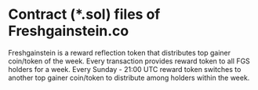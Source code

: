 # Contract (*.sol) files of Freshgainstein.co
Freshgainstein is a reward reflection token that distributes top gainer coin/token of the week. Every transaction provides reward token to all FGS holders for a week. Every Sunday - 21:00 UTC reward token switches to another top gainer coin/token to distribute among holders within the week.
